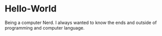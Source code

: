 # Hello-World
Being a computer Nerd. 
I always wanted to know the ends and outside of programming and computer language. 
